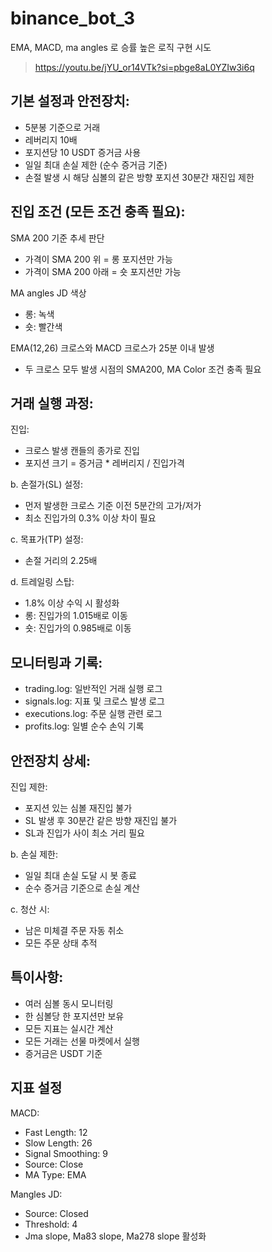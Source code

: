 # binance_bot_3
EMA, MACD, ma angles 로 승률 높은 로직 구현 시도

> https://youtu.be/jYU_or14VTk?si=pbge8aL0YZIw3i6q

## 기본 설정과 안전장치:


- 5분봉 기준으로 거래
- 레버리지 10배
- 포지션당 10 USDT 증거금 사용
- 일일 최대 손실 제한 (순수 증거금 기준)
- 손절 발생 시 해당 심볼의 같은 방향 포지션 30분간 재진입 제한


## 진입 조건 (모든 조건 충족 필요):


SMA 200 기준 추세 판단

- 가격이 SMA 200 위 = 롱 포지션만 가능
- 가격이 SMA 200 아래 = 숏 포지션만 가능


MA angles JD 색상

- 롱: 녹색
- 숏: 빨간색


EMA(12,26) 크로스와 MACD 크로스가 25분 이내 발생

- 두 크로스 모두 발생 시점의 SMA200, MA Color 조건 충족 필요




## 거래 실행 과정:

진입:
- 크로스 발생 캔들의 종가로 진입
- 포지션 크기 = 증거금 * 레버리지 / 진입가격

b. 손절가(SL) 설정:
- 먼저 발생한 크로스 기준 이전 5분간의 고가/저가
- 최소 진입가의 0.3% 이상 차이 필요

c. 목표가(TP) 설정:
- 손절 거리의 2.25배

d. 트레일링 스탑:
- 1.8% 이상 수익 시 활성화
- 롱: 진입가의 1.015배로 이동
- 숏: 진입가의 0.985배로 이동

## 모니터링과 기록:


- trading.log: 일반적인 거래 실행 로그
- signals.log: 지표 및 크로스 발생 로그
- executions.log: 주문 실행 관련 로그
- profits.log: 일별 순수 손익 기록


## 안전장치 상세:

진입 제한:
- 포지션 있는 심볼 재진입 불가
- SL 발생 후 30분간 같은 방향 재진입 불가
- SL과 진입가 사이 최소 거리 필요

b. 손실 제한:
- 일일 최대 손실 도달 시 봇 종료
- 순수 증거금 기준으로 손실 계산

c. 청산 시:
- 남은 미체결 주문 자동 취소
- 모든 주문 상태 추적

## 특이사항:


- 여러 심볼 동시 모니터링
- 한 심볼당 한 포지션만 보유
- 모든 지표는 실시간 계산
- 모든 거래는 선물 마켓에서 실행
- 증거금은 USDT 기준


## 지표 설정
MACD:


- Fast Length: 12
- Slow Length: 26
- Signal Smoothing: 9
- Source: Close
- MA Type: EMA

Mangles JD:

- Source: Closed
- Threshold: 4
- Jma slope, Ma83 slope, Ma278 slope 활성화
